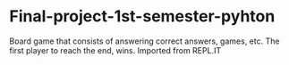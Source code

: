 # Final-project-1st-semester-pyhton
Board game that consists of answering correct answers, games, etc. The first player to reach the end, wins.
Imported from REPL.IT
